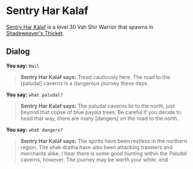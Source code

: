 # Sentry Har Kalaf



[Sentry Har Kalaf](/npc/165156) is a level 30 Vah Shir Warrior that spawns in [Shadeweaver's Thicket](/zone/165).



## Dialog

**You say:** `Hail`



>**Sentry Har Kalaf says:** Tread cautiously here. The road to the [paludal] caverns is a dangerous journey these days.

**You say:** `what paludal?`



>**Sentry Har Kalaf says:** The paludal caverns lie to the north, just beyond that copse of blue payala trees. Be careful if you decide to head that way, there are many [dangers] on the road to the north.

**You say:** `what dangers?`



>**Sentry Har Kalaf says:** The spirits have been restless in the northern region. The shak dratha have also been attacking travelers and merchants alike. I hear there is some good hunting within the Paludal caverns, however. The journey may be worth your while.
end





